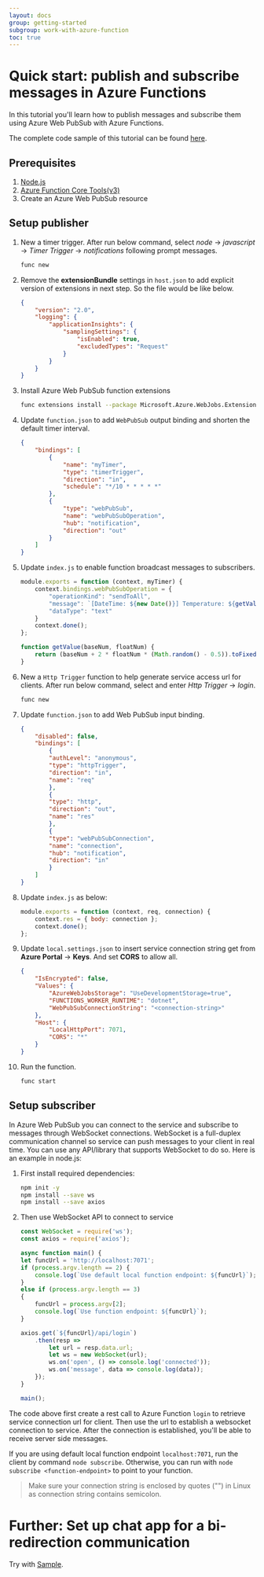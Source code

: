 ```yaml
---
layout: docs
group: getting-started
subgroup: work-with-azure-function
toc: true
---
```


# Quick start: publish and subscribe messages in Azure Functions

In this tutorial you'll learn how to publish messages and subscribe them using Azure Web PubSub with Azure Functions.

The complete code sample of this tutorial can be found [here][code].

## Prerequisites

1. [Node.js](https://nodejs.org)
2. [Azure Function Core Tools(v3)](https://www.npmjs.com/package/azure-functions-core-tools)
3. Create an Azure Web PubSub resource

## Setup publisher

1.  New a timer trigger. After run below command, select *node* -> *javascript* -> *Timer Trigger* -> *notifications* following prompt messages. 

    ```bash
    func new
    ```

2.  Remove the **extensionBundle** settings in `host.json` to add explicit version of extensions in next step. So the file would be like below.
   
    ```json
    {
        "version": "2.0",
        "logging": {
            "applicationInsights": {
                "samplingSettings": {
                    "isEnabled": true,
                    "excludedTypes": "Request"
                }
            }
        }
    }
    ```

3.  Install Azure Web PubSub function extensions
   
    ```bash
    func extensions install --package Microsoft.Azure.WebJobs.Extensions.WebPubSub --version 1.0.0-beta.1
    ```

4.  Update `function.json` to add `WebPubSub` output binding and shorten the default timer interval.
    
    ```json
    {
        "bindings": [
            {
                "name": "myTimer",
                "type": "timerTrigger",
                "direction": "in",
                "schedule": "*/10 * * * * *"
            },
            {
                "type": "webPubSub",
                "name": "webPubSubOperation",
                "hub": "notification",
                "direction": "out"
            }
        ]
    }
    ```

5.  Update `index.js` to enable function broadcast messages to subscribers.
   
    ```js
    module.exports = function (context, myTimer) {
        context.bindings.webPubSubOperation = {
            "operationKind": "sendToAll",
            "message": `[DateTime: ${new Date()}] Temperature: ${getValue(22, 1)}\xB0C, Humility: ${getValue(40, 2)}%`,
            "dataType": "text"
        }
        context.done();
    };

    function getValue(baseNum, floatNum) {
        return (baseNum + 2 * floatNum * (Math.random() - 0.5)).toFixed(3);
    }
    ```

6.  New a `Http Trigger` function to help generate service access url for clients. After run below command, select and enter *Http Trigger* -> *login*.

    ```bash
    func new
    ```

7.  Update `function.json` to add Web PubSub input binding.

    ```json
    {
        "disabled": false,
        "bindings": [
            {
            "authLevel": "anonymous",
            "type": "httpTrigger",
            "direction": "in",
            "name": "req"
            },
            {
            "type": "http",
            "direction": "out",
            "name": "res"
            },
            {
            "type": "webPubSubConnection",
            "name": "connection",
            "hub": "notification",
            "direction": "in"
            }
        ]
    }
    ```

8.  Update `index.js` as below:

    ```js
    module.exports = function (context, req, connection) {
        context.res = { body: connection };
        context.done();
    };
    ```

9.  Update `local.settings.json` to insert service connection string get from **Azure Portal** -> **Keys**. And set **CORS** to allow all.
   
    ```json
    {
        "IsEncrypted": false,
        "Values": {
            "AzureWebJobsStorage": "UseDevelopmentStorage=true",
            "FUNCTIONS_WORKER_RUNTIME": "dotnet",
            "WebPubSubConnectionString": "<connection-string>"
        },
        "Host": {
            "LocalHttpPort": 7071,
            "CORS": "*"
        }
    }
    ```

10. Run the function.
   
    ```bash
    func start
    ```

## Setup subscriber

In Azure Web PubSub you can connect to the service and subscribe to messages through WebSocket connections. WebSocket is a full-duplex communication channel so service can push messages to your client in real time. You can use any API/library that supports WebSocket to do so. Here is an example in node.js:

1.  First install required dependencies:

    ```bash
    npm init -y
    npm install --save ws
    npm install --save axios
    ```

2.  Then use WebSocket API to connect to service

    ```javascript
    const WebSocket = require('ws');
    const axios = require('axios');

    async function main() {
    let funcUrl = 'http://localhost:7071';
    if (process.argv.length == 2) {
        console.log(`Use default local function endpoint: ${funcUrl}`);
    }
    else if (process.argv.length == 3)
    {
        funcUrl = process.argv[2];
        console.log(`Use function endpoint: ${funcUrl}`);
    }

    axios.get(`${funcUrl}/api/login`)
        .then(resp => 
            let url = resp.data.url;
            let ws = new WebSocket(url);
            ws.on('open', () => console.log('connected'));
            ws.on('message', data => console.log(data));
        });
    }

    main();
    ```

The code above first create a rest call to Azure Function `login` to retrieve service connection url for client. Then use the url to establish a websocket connection to service. After the connection is established, you'll be able to receive server side messages.

If you are using default local function endpoint `localhost:7071`, run the client by command `node subscribe`. Otherwise, you can run with `node subscribe <function-endpoint>` to point to your function.

> Make sure your connection string is enclosed by quotes ("") in Linux as connection string contains semicolon.

# Further: Set up chat app for a bi-redirection communication

Try with [Sample](https://github.com/Azure/azure-webpubsub/tree/main/samples/functions/js/simplechat).

[code]: https://github.com/Azure/azure-webpubsub/tree/main/samples/functions/js/notifications